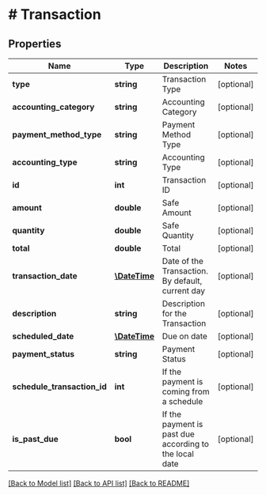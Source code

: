 # # Transaction

## Properties

Name | Type | Description | Notes
------------ | ------------- | ------------- | -------------
**type** | **string** | Transaction Type | [optional]
**accounting_category** | **string** | Accounting Category | [optional]
**payment_method_type** | **string** | Payment Method Type | [optional]
**accounting_type** | **string** | Accounting Type | [optional]
**id** | **int** | Transaction ID | [optional]
**amount** | **double** | Safe Amount | [optional]
**quantity** | **double** | Safe Quantity | [optional]
**total** | **double** | Total | [optional]
**transaction_date** | [**\DateTime**](\DateTime.md) | Date of the Transaction. By default, current day | [optional]
**description** | **string** | Description for the Transaction | [optional]
**scheduled_date** | [**\DateTime**](\DateTime.md) | Due on date | [optional]
**payment_status** | **string** | Payment Status | [optional]
**schedule_transaction_id** | **int** | If the payment is coming from a schedule | [optional]
**is_past_due** | **bool** | If the payment is past due according to the local date | [optional]

[[Back to Model list]](../../README.md#models) [[Back to API list]](../../README.md#endpoints) [[Back to README]](../../README.md)
